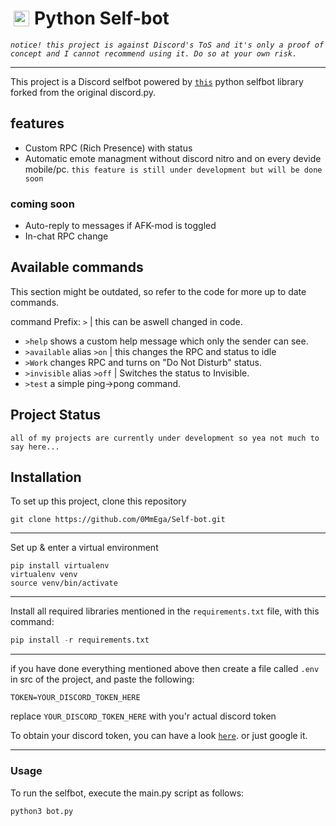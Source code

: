 # <img align="left" alt="Python" width="25px" style="padding:5px;" src="https://cdn.jsdelivr.net/gh/devicons/devicon/icons/python/python-plain.svg" /> Python Self-bot

*`notice! this project is against Discord's ToS and it's only a proof of concept and I cannot recommend using it. Do so at your own risk.`*

---

This project is a Discord selfbot powered by [`this`](https://github.com/dolfies/discord.py-self) python selfbot library forked from the original discord.py.

## features

- Custom RPC (Rich Presence) with status
- Automatic emote managment without discord nitro and on every devide mobile/pc. `this feature is still under development but will be done soon`

### coming soon

- Auto-reply to messages if AFK-mod is toggled
- In-chat RPC change

## Available commands

This section might be outdated, so refer to the code for more up to date commands.

command Prefix: `>`
|
this can be aswell changed in code.

- ```>help``` shows a custom help message which only the sender can see.
- ```>available``` alias ```>on``` | this changes the RPC and status to idle
- ```>Work``` changes RPC and turns on "Do Not Disturb" status.
- ```>invisible``` alias ```>off``` | Switches the status to Invisible.
- ```>test``` a simple ping->pong command.

## Project Status

`all of my projects are currently under development so yea not much to say here...`

## Installation

To set up this project, clone this repository

```shell
git clone https://github.com/0MmEga/Self-bot.git
```

---

Set up & enter a virtual environment

```shell
pip install virtualenv
virtualenv venv
source venv/bin/activate
```

---

Install all required libraries mentioned in the `requirements.txt` file, with this command:

```python
pip install -r requirements.txt
```

---

if you have done everything mentioned above then create a file called `.env` in src of the project, and paste the following:

```env
TOKEN=YOUR_DISCORD_TOKEN_HERE
```

replace `YOUR_DISCORD_TOKEN_HERE` with you'r actual discord token

To obtain your discord token, you can have a look [`here`](https://discordpy-self.readthedocs.io/en/latest/token.html). or just google it.

---

### Usage

To run the selfbot, execute the main.py script as follows:

```python
python3 bot.py
```
